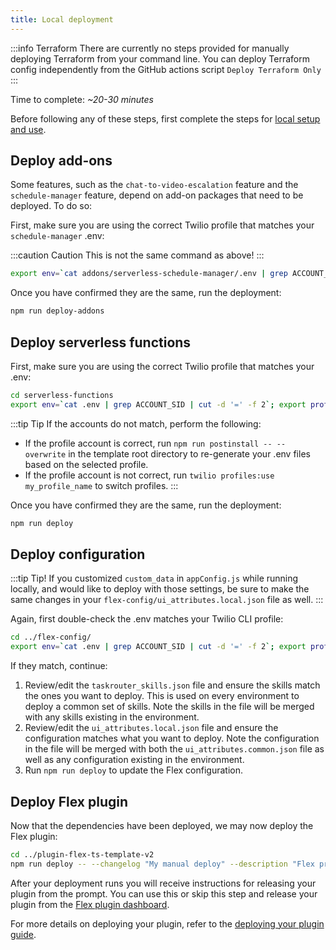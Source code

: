 ```yaml
---
title: Local deployment
---
```


:::info Terraform
There are currently no steps provided for manually deploying Terraform from your command line.  You can deploy Terraform config independently from the GitHub actions script `Deploy Terraform Only`
:::

Time to complete: _~20-30 minutes_

Before following any of these steps, first complete the steps for [local setup and use](/getting-started/run-locally).

## Deploy add-ons

Some features, such as the `chat-to-video-escalation` feature and the `schedule-manager` feature, depend on add-on packages that need to be deployed. To do so:

First, make sure you are using the correct Twilio profile that matches your `schedule-manager` .env:

:::caution Caution
This is not the same command as above!
:::

```bash
export env=`cat addons/serverless-schedule-manager/.env | grep ACCOUNT_SID | cut -d '=' -f 2`; export profile=`node scripts/print-profile-account.mjs`; echo -e 'schedule-manager: \t' ${env}; echo -e 'profile: \t' ${profile}
```

Once you have confirmed they are the same, run the deployment:

```bash
npm run deploy-addons
```

## Deploy serverless functions

First, make sure you are using the correct Twilio profile that matches your .env:

```bash
cd serverless-functions
export env=`cat .env | grep ACCOUNT_SID | cut -d '=' -f 2`; export profile=`node ../scripts/print-profile-account.mjs`; echo -e 'serverless: \t' ${env}; echo -e 'profile: \t' ${profile}
```

:::tip Tip
If the accounts do not match, perform the following:
- If the profile account is correct, run `npm run postinstall -- --overwrite` in the template root directory to re-generate your .env files based on the selected profile.
- If the profile account is not correct, run `twilio profiles:use my_profile_name` to switch profiles.
:::

Once you have confirmed they are the same, run the deployment:

```bash
npm run deploy
```

## Deploy configuration

:::tip Tip!
If you customized `custom_data` in `appConfig.js` while running locally, and would like to deploy with those settings, be sure to make the same changes in your `flex-config/ui_attributes.local.json` file as well.
:::

Again, first double-check the .env matches your Twilio CLI profile:

```bash
cd ../flex-config/
export env=`cat .env | grep ACCOUNT_SID | cut -d '=' -f 2`; export profile=`node ../scripts/print-profile-account.mjs`; echo -e 'flex-config: \t' ${env}; echo -e 'profile: \t' ${profile}
```

If they match, continue:
1. Review/edit the `taskrouter_skills.json` file and ensure the skills match the ones you want to deploy. This is used on every environment to deploy a common set of skills. Note the skills in the file will be merged with any skills existing in the environment.
1. Review/edit the `ui_attributes.local.json` file and ensure the configuration matches what you want to deploy. Note the configuration in the file will be merged with both the `ui_attributes.common.json` file as well as any configuration existing in the environment.
1. Run `npm run deploy` to update the Flex configuration.

## Deploy Flex plugin

Now that the dependencies have been deployed, we may now deploy the Flex plugin:

```bash
cd ../plugin-flex-ts-template-v2
npm run deploy -- --changelog "My manual deploy" --description "Flex project template"
```

After your deployment runs you will receive instructions for releasing your plugin from the prompt. You can use this or skip this step and release your plugin from the [Flex plugin dashboard](https://flex.twilio.com/admin/plugins).

For more details on deploying your plugin, refer to the [deploying your plugin guide](https://www.twilio.com/docs/flex/plugins#deploying-your-plugin).
